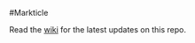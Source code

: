 #Markticle 

Read the [wiki](https://github.com/moue/markticle/wiki) for the latest updates on this repo.